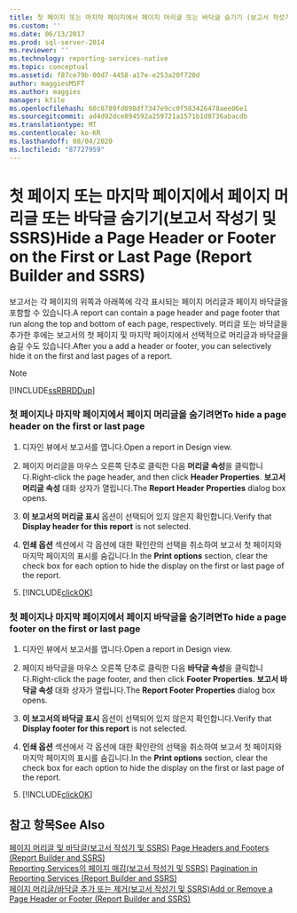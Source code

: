 ```yaml
---
title: 첫 페이지 또는 마지막 페이지에서 페이지 머리글 또는 바닥글 숨기기 (보고서 작성기 및 SSRS) | Microsoft Docs
ms.custom: ''
ms.date: 06/13/2017
ms.prod: sql-server-2014
ms.reviewer: ''
ms.technology: reporting-services-native
ms.topic: conceptual
ms.assetid: f87ce79b-00d7-4458-a17e-e253a20f720d
author: maggiesMSFT
ms.author: maggies
manager: kfile
ms.openlocfilehash: 60c8789fd098df7347e9cc0f583426478aee06e1
ms.sourcegitcommit: ad4d92dce894592a259721a1571b1d8736abacdb
ms.translationtype: MT
ms.contentlocale: ko-KR
ms.lasthandoff: 08/04/2020
ms.locfileid: "87727959"
---
```

# <a name="hide-a-page-header-or-footer-on-the-first-or-last-page-report-builder-and-ssrs"></a><span data-ttu-id="b37b2-102">첫 페이지 또는 마지막 페이지에서 페이지 머리글 또는 바닥글 숨기기(보고서 작성기 및 SSRS)</span><span class="sxs-lookup"><span data-stu-id="b37b2-102">Hide a Page Header or Footer on the First or Last Page (Report Builder and SSRS)</span></span>
  <span data-ttu-id="b37b2-103">보고서는 각 페이지의 위쪽과 아래쪽에 각각 표시되는 페이지 머리글과 페이지 바닥글을 포함할 수 있습니다.</span><span class="sxs-lookup"><span data-stu-id="b37b2-103">A report can contain a page header and page footer that run along the top and bottom of each page, respectively.</span></span> <span data-ttu-id="b37b2-104">머리글 또는 바닥글을 추가한 후에는 보고서의 첫 페이지 및 마지막 페이지에서 선택적으로 머리글과 바닥글을 숨길 수도 있습니다.</span><span class="sxs-lookup"><span data-stu-id="b37b2-104">After you a add a header or footer, you can selectively hide it on the first and last pages of a report.</span></span>  
  
> [!NOTE]  
>  [!INCLUDE[ssRBRDDup](../../includes/ssrbrddup-md.md)]  
  
### <a name="to-hide-a-page-header-on-the-first-or-last-page"></a><span data-ttu-id="b37b2-105">첫 페이지나 마지막 페이지에서 페이지 머리글을 숨기려면</span><span class="sxs-lookup"><span data-stu-id="b37b2-105">To hide a page header on the first or last page</span></span>  
  
1.  <span data-ttu-id="b37b2-106">디자인 뷰에서 보고서를 엽니다.</span><span class="sxs-lookup"><span data-stu-id="b37b2-106">Open a report in Design view.</span></span>  
  
2.  <span data-ttu-id="b37b2-107">페이지 머리글을 마우스 오른쪽 단추로 클릭한 다음 **머리글 속성**을 클릭합니다.</span><span class="sxs-lookup"><span data-stu-id="b37b2-107">Right-click the page header, and then click **Header Properties**.</span></span> <span data-ttu-id="b37b2-108">**보고서 머리글 속성** 대화 상자가 열립니다.</span><span class="sxs-lookup"><span data-stu-id="b37b2-108">The **Report Header Properties** dialog box opens.</span></span>  
  
3.  <span data-ttu-id="b37b2-109">**이 보고서의 머리글 표시** 옵션이 선택되어 있지 않은지 확인합니다.</span><span class="sxs-lookup"><span data-stu-id="b37b2-109">Verify that **Display header for this report** is not selected.</span></span>  
  
4.  <span data-ttu-id="b37b2-110">**인쇄 옵션** 섹션에서 각 옵션에 대한 확인란의 선택을 취소하여 보고서 첫 페이지와 마지막 페이지의 표시를 숨깁니다.</span><span class="sxs-lookup"><span data-stu-id="b37b2-110">In the **Print options** section, clear the check box for each option to hide the display on the first or last page of the report.</span></span>  
  
5.  [!INCLUDE[clickOK](../../includes/clickok-md.md)]  
  
### <a name="to-hide-a-page-footer-on-the-first-or-last-page"></a><span data-ttu-id="b37b2-111">첫 페이지나 마지막 페이지에서 페이지 바닥글을 숨기려면</span><span class="sxs-lookup"><span data-stu-id="b37b2-111">To hide a page footer on the first or last page</span></span>  
  
1.  <span data-ttu-id="b37b2-112">디자인 뷰에서 보고서를 엽니다.</span><span class="sxs-lookup"><span data-stu-id="b37b2-112">Open a report in Design view.</span></span>  
  
2.  <span data-ttu-id="b37b2-113">페이지 바닥글을 마우스 오른쪽 단추로 클릭한 다음 **바닥글 속성**을 클릭합니다.</span><span class="sxs-lookup"><span data-stu-id="b37b2-113">Right-click the page footer, and then click **Footer Properties**.</span></span> <span data-ttu-id="b37b2-114">**보고서 바닥글 속성** 대화 상자가 열립니다.</span><span class="sxs-lookup"><span data-stu-id="b37b2-114">The **Report Footer Properties** dialog box opens.</span></span>  
  
3.  <span data-ttu-id="b37b2-115">**이 보고서의 바닥글 표시** 옵션이 선택되어 있지 않은지 확인합니다.</span><span class="sxs-lookup"><span data-stu-id="b37b2-115">Verify that **Display footer for this report** is not selected.</span></span>  
  
4.  <span data-ttu-id="b37b2-116">**인쇄 옵션** 섹션에서 각 옵션에 대한 확인란의 선택을 취소하여 보고서 첫 페이지와 마지막 페이지의 표시를 숨깁니다.</span><span class="sxs-lookup"><span data-stu-id="b37b2-116">In the **Print options** section, clear the check box for each option to hide the display on the first or last page of the report.</span></span>  
  
5.  [!INCLUDE[clickOK](../../includes/clickok-md.md)]  
  
## <a name="see-also"></a><span data-ttu-id="b37b2-117">참고 항목</span><span class="sxs-lookup"><span data-stu-id="b37b2-117">See Also</span></span>  
 <span data-ttu-id="b37b2-118">[페이지 머리글 및 바닥글&#40;보고서 작성기 및 SSRS&#41;](page-headers-and-footers-report-builder-and-ssrs.md) </span><span class="sxs-lookup"><span data-stu-id="b37b2-118">[Page Headers and Footers &#40;Report Builder and SSRS&#41;](page-headers-and-footers-report-builder-and-ssrs.md) </span></span>  
 <span data-ttu-id="b37b2-119">[Reporting Services의 페이지 매김&#40;보고서 작성기 및 SSRS&#41;](pagination-in-reporting-services-report-builder-and-ssrs.md) </span><span class="sxs-lookup"><span data-stu-id="b37b2-119">[Pagination in Reporting Services &#40;Report Builder  and SSRS&#41;](pagination-in-reporting-services-report-builder-and-ssrs.md) </span></span>  
 [<span data-ttu-id="b37b2-120">페이지 머리글/바닥글 추가 또는 제거&#40;보고서 작성기 및 SSRS&#41;</span><span class="sxs-lookup"><span data-stu-id="b37b2-120">Add or Remove a Page Header or Footer &#40;Report Builder and SSRS&#41;</span></span>](add-or-remove-a-page-header-or-footer-report-builder-and-ssrs.md)  
  
  
